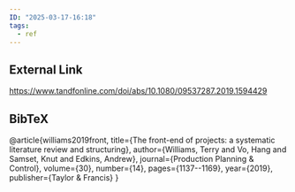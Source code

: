 ```yaml
---
ID: "2025-03-17-16:18"
tags:
  - ref
---
```

## External Link

https://www.tandfonline.com/doi/abs/10.1080/09537287.2019.1594429

## BibTeX

@article{williams2019front,
  title={The front-end of projects: a systematic literature review and structuring},
  author={Williams, Terry and Vo, Hang and Samset, Knut and Edkins, Andrew},
  journal={Production Planning \& Control},
  volume={30},
  number={14},
  pages={1137--1169},
  year={2019},
  publisher={Taylor \& Francis}
}